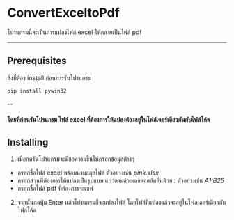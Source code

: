 # ConvertExceltoPdf
โปรแกรมนี้จะเป็นการแปลงไฟล์ excel ให้กลายเป็นไฟล์ pdf
***
## Prerequisites
สิ่งที่ต้อง install ก่อนการรันโปรแกรม
```
pip install pywin32
```
--
#### โดยที่ก่อนรันโปรแกรม ไฟล์ excel ที่ต้องการให้แปลงต้องอยู่ในโฟล์เดอร์เดียวกันกับไฟล์โค้ด

## Installing

1. เมื่อกดรันโปรแกรมจะมีข้อความขึ้นให้กรอกข้อมูลต่างๆ
  * กรอกชื่อไฟล์ excel พร้อมนามสกุลไฟล์ ตัวอย่างเช่น _pink.xlsx_
  * กรอกส่วนที่ต้องการให้แปลงเป็นรูปแบบ แถวตามด้วยเลขคอลลัมคั่นด้วย : ตัวอย่างเช่น _A1:B25_
  * กรอกชื่อไฟล์ pdf ที่ต้องการจะเซฟ
2. จากนั้นกดปุ่ม Enter แล้วโปรแกรมก็จะแปลงไฟล์ โดยไฟล์ที่แปลงแล้วจะอยู่ในโฟลเดอร์เดียวกับไฟล์โค้ด
